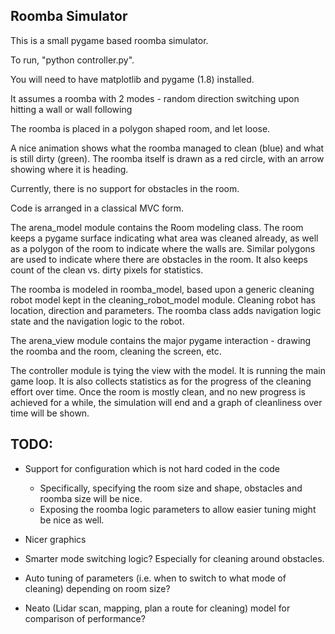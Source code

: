 Roomba Simulator
----------------

This is a small pygame based roomba simulator.

To run, "python controller.py".

You will need to have matplotlib and pygame (1.8) installed.

It assumes a roomba with 2 modes - random direction switching upon hitting a wall or wall following

The roomba is placed in a polygon shaped room, and let loose.

A nice animation shows what the roomba managed to clean (blue) and what is still dirty (green). The roomba itself is drawn as a red circle, with an arrow showing where it is heading.

Currently, there is no support for obstacles in the room.

Code is arranged in a classical MVC form.

The arena_model module contains the Room modeling class. The room keeps a pygame surface indicating what area was cleaned already, as well as a polygon of the room to indicate where the walls are. Similar polygons are used to indicate where there are obstacles in the room. It also keeps count of the clean vs. dirty pixels for statistics.

The roomba is modeled in roomba_model, based upon a generic cleaning robot model kept in the cleaning_robot_model module. Cleaning robot has location, direction and parameters. The roomba class adds navigation logic state and the navigation logic to the robot.

The arena_view module contains the major pygame interaction - drawing the roomba and the room, cleaning the screen, etc.

The controller module is tying the view with the model. It is running the main game loop. It is also collects statistics as for the progress of the cleaning effort over time. Once the room is mostly clean, and no new progress is achieved for a while, the simulation will end and a graph of cleanliness over time will be shown.

TODO:
-----

- Support for configuration which is not hard coded in the code

  * Specifically, specifying the room size and shape, obstacles and roomba size will be nice.
  * Exposing the roomba logic parameters to allow easier tuning might be nice as well.

- Nicer graphics

- Smarter mode switching logic? Especially for cleaning around obstacles.

- Auto tuning of parameters (i.e. when to switch to what mode of cleaning) depending on room size?

- Neato (Lidar scan, mapping, plan a route for cleaning) model for comparison of performance?